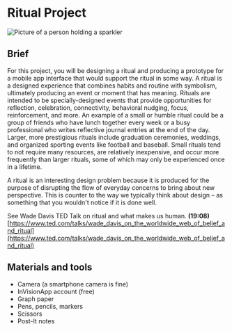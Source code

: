 # Ritual Project

![Picture of a person holding a sparkler](/assets/jamie-street-96982.jpg)

## **Brief**

For this project, you will be designing a ritual and producing a prototype for a mobile app interface that would support the ritual in some way. A ritual is a designed experience that combines habits and routine with symbolism, ultimately producing an event or moment that has meaning. Rituals are intended to be specially-designed events that provide opportunities for reflection, celebration, connectivity, behavioral nudging, focus, reinforcement, and more. An example of a small or humble ritual could be a group of friends who have lunch together every week or a busy professional who writes reflective journal entries at the end of the day. Larger, more prestigious rituals include graduation ceremonies, weddings, and organized sporting events like football and baseball. Small rituals tend to not require many resources, are relatively inexpensive, and occur more frequently than larger rituals, some of which may only be experienced once in a lifetime.

A ritual is an interesting design problem because it is produced for the purpose of disrupting the flow of everyday concerns to bring about new perspective. This is counter to the way we typically think about design – as something that you wouldn't notice if it is done well.

See Wade Davis TED Talk on ritual and what makes us human. **(19:08)**  
[https://www.ted.com/talks/wade_davis_on_the_worldwide_web_of_belief_and_ritual](https://www.ted.com/talks/wade_davis_on_the_worldwide_web_of_belief_and_ritual)

## Materials and tools

* Camera \(a smartphone camera is fine\)
* InVisionApp account \(free\)
* Graph paper
* Pens, pencils, markers
* Scissors
* Post-It notes



